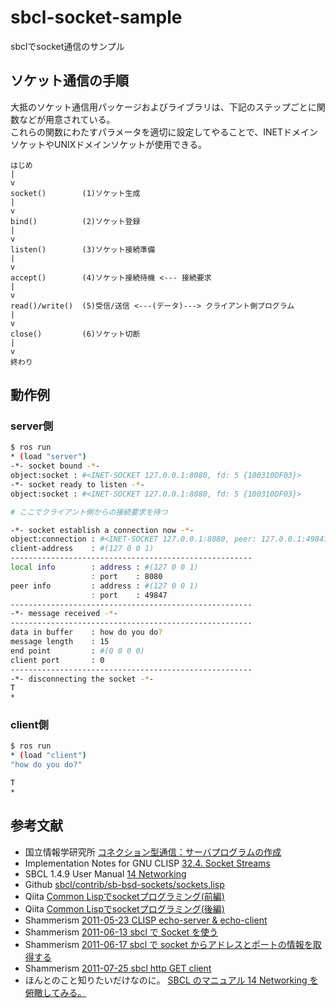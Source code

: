 # sbcl-socket-sample
sbclでsocket通信のサンプル

## ソケット通信の手順
大抵のソケット通信用パッケージおよびライブラリは、下記のステップごとに関数などが用意されている。  
これらの関数にわたすパラメータを適切に設定してやることで、INETドメインソケットやUNIXドメインソケットが使用できる。

```
はじめ
|
v
socket()        (1)ソケット生成
|
v
bind()          (2)ソケット登録
|
v
listen()        (3)ソケット接続準備
|
v
accept()        (4)ソケット接続待機	<--- 接続要求
|
v
read()/write()  (5)受信/送信 <---(データ)---> クライアント側プログラム
|
v
close()         (6)ソケット切断
|
v
終わり
```

## 動作例
### server側
```bash
$ ros run
* (load "server")
-*- socket bound -*-
object:socket : #<INET-SOCKET 127.0.0.1:8080, fd: 5 {100310DF03}>
-*- socket ready to listen -*-
object:socket : #<INET-SOCKET 127.0.0.1:8080, fd: 5 {100310DF03}>

# ここでクライアント側からの接続要求を待つ

-*- socket establish a connection now -*-
object:connection : #<INET-SOCKET 127.0.0.1:8080, peer: 127.0.0.1:49847, fd: 6 {10031F6673}>
client-address    : #(127 0 0 1)
------------------------------------------------------
local info        : address : #(127 0 0 1)
                  : port    : 8080
peer info         : address : #(127 0 0 1)
                  : port    : 49847
------------------------------------------------------
-*- message received -*-
------------------------------------------------------
data in buffer    : how do you do?                                                                                     
message length    : 15
end point         : #(0 0 0 0)
client port       : 0
------------------------------------------------------
-*- disconnecting the socket -*-
T
* 
```

### client側
```bash
$ ros run
* (load "client")
"how do you do?"

T
* 
```

## 参考文献
- 国立情報学研究所 [コネクション型通信：サーバプログラムの作成](http://research.nii.ac.jp/~ichiro/syspro98/server.html)
- Implementation Notes for GNU CLISP [32.4. Socket Streams](https://clisp.sourceforge.io/impnotes/socket.html)
- SBCL 1.4.9 User Manual [14 Networking](http://www.sbcl.org/manual/#Networking)
- Github [sbcl/contrib/sb-bsd-sockets/sockets.lisp](https://github.com/sbcl/sbcl/blob/master/contrib/sb-bsd-sockets/sockets.lisp)
- Qiita [Common Lispでsocketプログラミング(前編)](https://qiita.com/t-cool/items/e0eef9678bbb197e36d2)
- Qiita [Common Lispでsocketプログラミング(後編)](https://qiita.com/t-cool/items/1d9f6ec37c4b00153eab)
- Shammerism [2011-05-23 CLISP echo-server & echo-client](http://d.hatena.ne.jp/shammer/20110523/p1)
- Shammerism [2011-06-13 sbcl で Socket を使う](http://d.hatena.ne.jp/shammer/20110613/p1)
- Shammerism [2011-06-17 sbcl で socket からアドレスとポートの情報を取得する](http://d.hatena.ne.jp/shammer/20110617/p1)
- Shammerism [2011-07-25 sbcl http GET client](http://d.hatena.ne.jp/shammer/20110725/p1)
- ほんとのこと知りたいだけなのに。 [SBCL のマニュアル 14 Networking を俯瞰してみる。](http://yanqirenshi.hatenablog.com/entry/2016/12/05/SBCL_%E3%81%AE%E3%83%9E%E3%83%8B%E3%83%A5%E3%82%A2%E3%83%AB_14_Networking_%E3%82%92%E4%BF%AF%E7%9E%B0%E3%81%97%E3%81%A6%E3%81%BF%E3%82%8B%E3%80%82)
